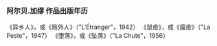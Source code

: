 ### 阿尔贝.加缪 作品出版年历

《异乡人》，或《局外人》（"L'Étranger"，1942）
《鼠疫》，或《瘟疫》（"La Peste"，1947）
《堕落》，或《坠落》（"La Chute"，1956）
